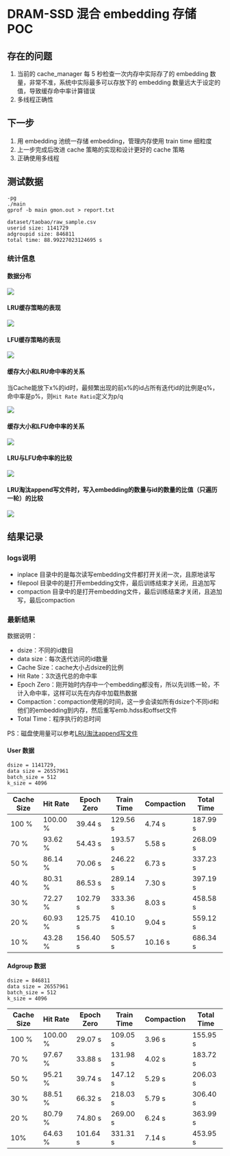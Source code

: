 # DRAM-SSD 混合 embedding 存储 POC

## 存在的问题

1. 当前的 cache_manager 每 5 秒检查一次内存中实际存了的 embedding 数量，非常不准，系统中实际最多可以存放下的 embedding 数量远大于设定的值，导致缓存命中率计算错误
2. 多线程正确性

## 下一步

1. 用 embedding 池统一存储 embedding，管理内存使用
   train time 细粒度
2. 上一步完成后改进 cache 策略的实现和设计更好的 cache 策略
3. 正确使用多线程

## 测试数据

```
-pg
./main
gprof -b main gmon.out > report.txt
```

```
dataset/taobao/raw_sample.csv
userid size: 1141729
adgroupid size: 846811
total time: 88.99227023124695 s
```

### 统计信息

#### 数据分布

![](fig/Figure_2.png)

#### LRU缓存策略的表现

![](fig/Figure_1.png)

#### LFU缓存策略的表现

![](fig/Figure_4.png)


#### 缓存大小和LRU命中率的关系

当Cache能放下x%的id时，最频繁出现的前x%的id占所有迭代id的比例是q%，命中率是p%，则`Hit Rate Ratio`定义为p/q

![](fig/Figure_3.png)

#### 缓存大小和LFU命中率的关系

![](fig/Figure_5.png)

#### LRU与LFU命中率的比较

![](fig/Figure_6.png)

#### LRU淘汰append写文件时，写入embedding的数量与id的数量的比值（只遍历一轮）的比较

![](fig/Figure_7.png)

## 结果记录

### logs说明

- inplace 目录中的是每次读写embedding文件都打开关闭一次，且原地读写
- filepool 目录中的是打开embedding文件，最后训练结束才关闭，且追加写
- compaction 目录中的是打开embedding文件，最后训练结束才关闭，且追加写，最后compaction

### 最新结果

数据说明：

- dsize：不同的id数目
- data size：每次迭代访问的id数量
- Cache Size：cache大小占dsize的比例
- Hit Rate：3次迭代总的命中率
- Epoch Zero：刚开始时内存中一个embedding都没有，所以先训练一轮，不计入命中率，这样可以先在内存中加载热数据
- Compaction：compaction使用的时间，这一步会读如所有dsize个不同id和他们的embedding到内存，然后重写emb.hdss和offset文件
- Total Time：程序执行的总时间

PS：磁盘使用量可以参考[LRU淘汰append写文件](#lru淘汰append写文件时写入embedding的数量与id的数量的比值只遍历一轮的比较)

#### User 数据

```
dsize = 1141729,
data size = 26557961
batch_size = 512
k_size = 4096
```

| Cache Size | Hit Rate | Epoch Zero | Train Time | Compaction | Total Time |
| ---------- | -------- | ---------- | ---------- | ---------- | ---------- |
| 100 %      | 100.00 % | 39.44 s    | 129.56 s   | 4.74 s     | 187.99 s   |
| 70 %       | 93.62 %  | 54.43 s    | 193.57 s   | 5.58 s     | 268.09 s   |
| 50 %       | 86.14 %  | 70.06 s    | 246.22 s   | 6.73 s     | 337.23 s   |
| 40 %       | 80.31 %  | 86.53 s    | 289.14 s   | 7.30 s     | 397.19 s   |
| 30 %       | 72.27 %  | 102.79 s   | 333.36 s   | 8.03 s     | 458.58 s   |
| 20 %       | 60.93 %  | 125.75 s   | 410.10 s   | 9.04 s     | 559.12 s   |
| 10 %       | 43.28 %  | 156.40 s   | 505.57 s   | 10.16 s    | 686.34 s   |



#### Adgroup 数据

```
dsize = 846811
data size = 26557961
batch_size = 512
k_size = 4096
```

| Cache Size | Hit Rate | Epoch Zero | Train Time | Compaction | Total Time |
| ---------- | -------- | ---------- | ---------- | ---------- | ---------- |
| 100 %      | 100.00 % | 29.07 s    | 109.05 s   | 3.96 s     | 155.95 s   |
| 70 %       | 97.67 %  | 33.88 s    | 131.98 s   | 4.02 s     | 183.72 s   |
| 50 %       | 95.21 %  | 39.74 s    | 147.12 s   | 5.29 s     | 206.03 s   |
| 30 %       | 88.51 %  | 66.32 s    | 218.03 s   | 5.79 s     | 306.40 s   |
| 20 %       | 80.79 %  | 74.80 s    | 269.00 s   | 6.24 s     | 363.99 s   |
| 10%        | 64.63 %  | 101.64 s   | 331.31 s   | 7.14 s     | 453.95 s   |
